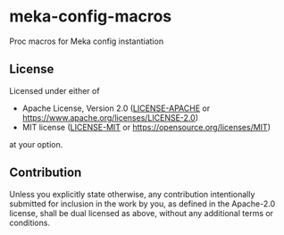 # meka-config-macros

Proc macros for Meka config instantiation

## License

Licensed under either of

- Apache License, Version 2.0 ([LICENSE-APACHE](../LICENSE-APACHE) or https://www.apache.org/licenses/LICENSE-2.0)
- MIT license ([LICENSE-MIT](../LICENSE-MIT) or https://opensource.org/licenses/MIT)

at your option.

## Contribution

Unless you explicitly state otherwise, any contribution intentionally submitted for inclusion in the work by you, as defined in the Apache-2.0 license, shall be dual licensed as above, without any additional terms or conditions.
